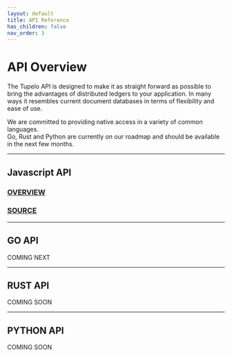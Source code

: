 ```yaml
---
layout: default
title: API Reference
has_children: false
nav_order: 3
---
```


# API Overview

The Tupelo API is designed to make it as straight forward as possible to bring
the advantages of distributed ledgers to your application.  In many ways it
resembles current document databases in terms of flexibility and ease of use.

We are committed to providing native access in a variety of common languages.  
Go, Rust and Python are currently on our roadmap and should be available in the
next few months.

***

## Javascript API

### [OVERVIEW](https://quorumcontrol.github.io/tupelo.js/)
### [SOURCE](https://github.com/quorumControl/tupelo.js)

***

## GO API

COMING NEXT

***

## RUST API

COMING SOON

***

## PYTHON API

COMING SOON
